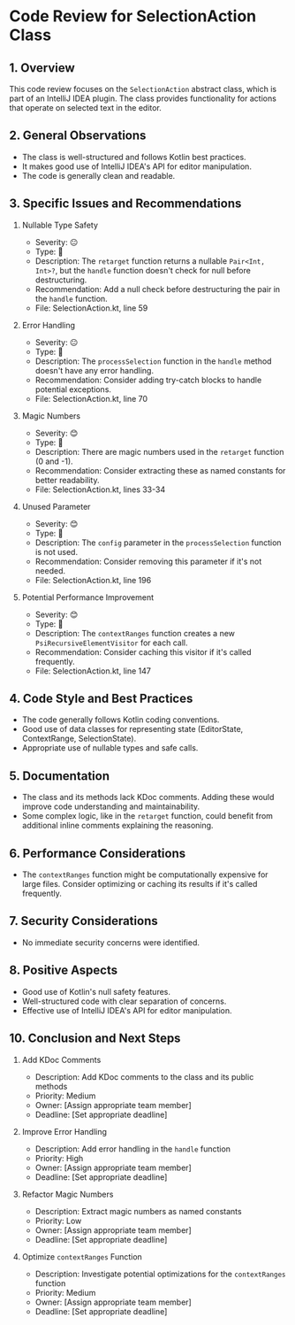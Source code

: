 # Code Review for SelectionAction Class

## 1. Overview

This code review focuses on the `SelectionAction` abstract class, which is part of an IntelliJ IDEA plugin. The class provides functionality for actions that operate on selected text in the editor.

## 2. General Observations

- The class is well-structured and follows Kotlin best practices.
- It makes good use of IntelliJ IDEA's API for editor manipulation.
- The code is generally clean and readable.

## 3. Specific Issues and Recommendations

1. Nullable Type Safety
   - Severity: 😐
   - Type: 🐛
   - Description: The `retarget` function returns a nullable `Pair<Int, Int>?`, but the `handle` function doesn't check for null before destructuring.
   - Recommendation: Add a null check before destructuring the pair in the `handle` function.
   - File: SelectionAction.kt, line 59

2. Error Handling
   - Severity: 😐
   - Type: 🐛
   - Description: The `processSelection` function in the `handle` method doesn't have any error handling.
   - Recommendation: Consider adding try-catch blocks to handle potential exceptions.
   - File: SelectionAction.kt, line 70

3. Magic Numbers
   - Severity: 😊
   - Type: 🧹
   - Description: There are magic numbers used in the `retarget` function (0 and -1).
   - Recommendation: Consider extracting these as named constants for better readability.
   - File: SelectionAction.kt, lines 33-34

4. Unused Parameter
   - Severity: 😊
   - Type: 🧹
   - Description: The `config` parameter in the `processSelection` function is not used.
   - Recommendation: Consider removing this parameter if it's not needed.
   - File: SelectionAction.kt, line 196

5. Potential Performance Improvement
   - Severity: 😊
   - Type: 🚀
   - Description: The `contextRanges` function creates a new `PsiRecursiveElementVisitor` for each call.
   - Recommendation: Consider caching this visitor if it's called frequently.
   - File: SelectionAction.kt, line 147

## 4. Code Style and Best Practices

- The code generally follows Kotlin coding conventions.
- Good use of data classes for representing state (EditorState, ContextRange, SelectionState).
- Appropriate use of nullable types and safe calls.

## 5. Documentation

- The class and its methods lack KDoc comments. Adding these would improve code understanding and maintainability.
- Some complex logic, like in the `retarget` function, could benefit from additional inline comments explaining the reasoning.

## 6. Performance Considerations

- The `contextRanges` function might be computationally expensive for large files. Consider optimizing or caching its results if it's called frequently.

## 7. Security Considerations

- No immediate security concerns were identified.

## 8. Positive Aspects

- Good use of Kotlin's null safety features.
- Well-structured code with clear separation of concerns.
- Effective use of IntelliJ IDEA's API for editor manipulation.

## 10. Conclusion and Next Steps

1. Add KDoc Comments
   - Description: Add KDoc comments to the class and its public methods
   - Priority: Medium
   - Owner: [Assign appropriate team member]
   - Deadline: [Set appropriate deadline]

2. Improve Error Handling
   - Description: Add error handling in the `handle` function
   - Priority: High
   - Owner: [Assign appropriate team member]
   - Deadline: [Set appropriate deadline]

3. Refactor Magic Numbers
   - Description: Extract magic numbers as named constants
   - Priority: Low
   - Owner: [Assign appropriate team member]
   - Deadline: [Set appropriate deadline]

4. Optimize `contextRanges` Function
   - Description: Investigate potential optimizations for the `contextRanges` function
   - Priority: Medium
   - Owner: [Assign appropriate team member]
   - Deadline: [Set appropriate deadline]